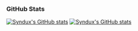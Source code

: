 <!--
**Syndux/Syndux** is a ✨ _special_ ✨ repository because its `README.md` (this file) appears on your GitHub profile.

Here are some ideas to get you started:

- 🔭 I’m currently working on ...
- 🌱 I’m currently learning ...
- 👯 I’m looking to collaborate on ...
- 🤔 I’m looking for help with ...
- 💬 Ask me about ...
- 📫 How to reach me: ...
- 😄 Pronouns: ...
- ⚡ Fun fact: ...
-->
### GitHub Stats

[![Syndux's GitHub stats](https://github-readme-stats.vercel.app/api?username=syndux&hide=stars,issues&show_icons=true&theme=react#gh-dark-mode-only)](https://github.com/syndux/github-readme-stats)
[![Syndux's GitHub stats](https://github-readme-stats.vercel.app/api?username=syndux&hide=stars,issues&show_icons=true&theme=default#gh-light-mode-only)](https://github.com/syndux/github-readme-stats)
